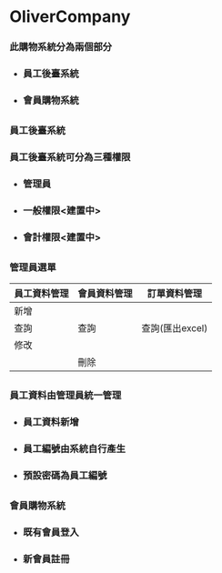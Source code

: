 # OliverCompany

### 此購物系統分為兩個部分
- ### 員工後臺系統
- ### 會員購物系統

##
### 員工後臺系統
### 員工後臺系統可分為三種權限
- ### 管理員
- ### 一般權限<建置中>
- ### 會計權限<建置中>


##
### 管理員選單
| 員工資料管理 | 會員資料管理 | 訂單資料管理 |
| -------- | -------- | -------- |
|   新增   |      |      |
|   查詢   |   查詢   |   查詢(匯出excel)   |
|   修改   |      |      |
|          |   刪除   |      |


##
### 員工資料由管理員統一管理
- ### 員工資料新增
- ### 員工編號由系統自行產生
- ### 預設密碼為員工編號

##
### 會員購物系統
- ### 既有會員登入
- ### 新會員註冊









<!--[google](https://google.com)-->

<!--[doc檔](Annotation.docx)-->

<!--[JAVA檔](OliverCompany/src/main/java/vo/CartTable.java)-->
